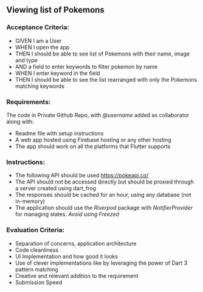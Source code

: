 ## Viewing list of Pokemons

### Acceptance Criteria:
- GIVEN I am a User
- WHEN I open the app
- THEN I should be able to see list of Pokemons with their name, image and type
- AND a field to enter keywords to filter pokemon by name
- WHEN I enter keyword in the field
- THEN I should be able to see the list rearranged with only the Pokemons matching keywords

### Requirements:
The code in Private Github Repo, with _@username_ added as collaborator along with:

- Readme file with setup instructions
- A web app hosted using Firebase hosting or any other hosting
- The app should work on all the platforms that Flutter supports

### Instructions:

- The following API should be used https://pokeapi.co/
- The API should not be accessed directly but should be proxied through a server created using dart_frog
- The responses should be cached for an hour, using any database (not in-memory)
- The application should use the _Riverpod_ package with _NotifierProvider_ for managing states. _Avoid using
Freezed_

### Evaluation Criteria:

- Separation of concerns, application architecture
- Code cleanliness
- UI Implementation and how good it looks
- Use of clever implementations like by leveraging the power of Dart 3 pattern matching
- Creative and relevant addition to the requirement
- Submission Speed